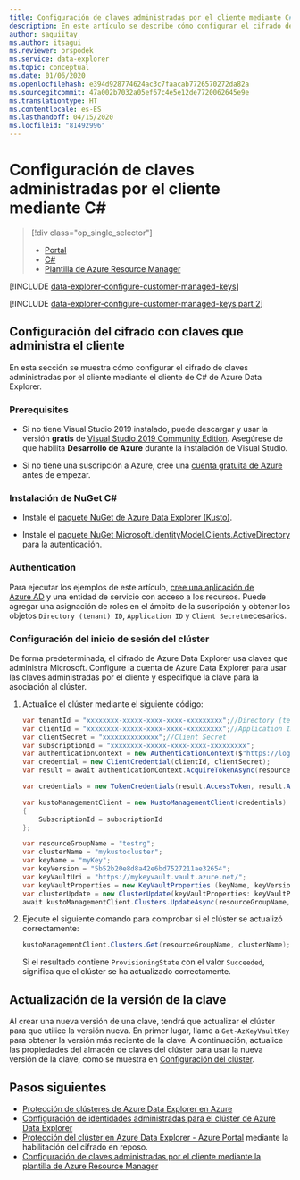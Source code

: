 ```yaml
---
title: Configuración de claves administradas por el cliente mediante C#
description: En este artículo se describe cómo configurar el cifrado de claves administradas por el cliente en sus datos en Azure Data Explorer.
author: saguiitay
ms.author: itsagui
ms.reviewer: orspodek
ms.service: data-explorer
ms.topic: conceptual
ms.date: 01/06/2020
ms.openlocfilehash: e394d928774624ac3c7faacab7726570272da82a
ms.sourcegitcommit: 47a002b7032a05ef67c4e5e12de7720062645e9e
ms.translationtype: HT
ms.contentlocale: es-ES
ms.lasthandoff: 04/15/2020
ms.locfileid: "81492996"
---
```

# <a name="configure-customer-managed-keys-using-c"></a>Configuración de claves administradas por el cliente mediante C#

> [!div class="op_single_selector"]
> * [Portal](customer-managed-keys-portal.md)
> * [C#](customer-managed-keys-csharp.md)
> * [Plantilla de Azure Resource Manager](customer-managed-keys-resource-manager.md)

[!INCLUDE [data-explorer-configure-customer-managed-keys](includes/data-explorer-configure-customer-managed-keys.md)]

[!INCLUDE [data-explorer-configure-customer-managed-keys part 2](includes/data-explorer-configure-customer-managed-keys-b.md)]

## <a name="configure-encryption-with-customer-managed-keys"></a>Configuración del cifrado con claves que administra el cliente

En esta sección se muestra cómo configurar el cifrado de claves administradas por el cliente mediante el cliente de C# de Azure Data Explorer. 

### <a name="prerequisites"></a>Prerequisites

* Si no tiene Visual Studio 2019 instalado, puede descargar y usar la versión **gratis** de [Visual Studio 2019 Community Edition](https://www.visualstudio.com/downloads/). Asegúrese de que habilita **Desarrollo de Azure** durante la instalación de Visual Studio.

* Si no tiene una suscripción a Azure, cree una [cuenta gratuita de Azure](https://azure.microsoft.com/free/) antes de empezar.

### <a name="install-c-nuget"></a>Instalación de NuGet C#

* Instale el [paquete NuGet de Azure Data Explorer (Kusto)](https://www.nuget.org/packages/Microsoft.Azure.Management.Kusto/).

* Instale el [paquete NuGet Microsoft.IdentityModel.Clients.ActiveDirectory](https://www.nuget.org/packages/Microsoft.IdentityModel.Clients.ActiveDirectory/) para la autenticación.

### <a name="authentication"></a>Authentication

Para ejecutar los ejemplos de este artículo, [cree una aplicación de Azure AD](/azure/active-directory/develop/howto-create-service-principal-portal) y una entidad de servicio con acceso a los recursos. Puede agregar una asignación de roles en el ámbito de la suscripción y obtener los objetos `Directory (tenant) ID`, `Application ID` y `Client Secret`necesarios.

### <a name="configure-cluster"></a>Configuración del inicio de sesión del clúster

De forma predeterminada, el cifrado de Azure Data Explorer usa claves que administra Microsoft. Configure la cuenta de Azure Data Explorer para usar las claves administradas por el cliente y especifique la clave para la asociación al clúster.

1. Actualice el clúster mediante el siguiente código:

    ```csharp
    var tenantId = "xxxxxxxx-xxxxx-xxxx-xxxx-xxxxxxxxx";//Directory (tenant) ID
    var clientId = "xxxxxxxx-xxxxx-xxxx-xxxx-xxxxxxxxx";//Application ID
    var clientSecret = "xxxxxxxxxxxxxx";//Client Secret
    var subscriptionId = "xxxxxxxx-xxxxx-xxxx-xxxx-xxxxxxxxx";
    var authenticationContext = new AuthenticationContext($"https://login.windows.net/{tenantId}");
    var credential = new ClientCredential(clientId, clientSecret);
    var result = await authenticationContext.AcquireTokenAsync(resource: "https://management.core.windows.net/", clientCredential: credential);

    var credentials = new TokenCredentials(result.AccessToken, result.AccessTokenType);

    var kustoManagementClient = new KustoManagementClient(credentials)
    {
        SubscriptionId = subscriptionId
    };

    var resourceGroupName = "testrg";
    var clusterName = "mykustocluster";
    var keyName = "myKey";
    var keyVersion = "5b52b20e8d8a42e6bd7527211ae32654";
    var keyVaultUri = "https://mykeyvault.vault.azure.net/";
    var keyVaultProperties = new KeyVaultProperties (keyName, keyVersion, keyVaultUri);
    var clusterUpdate = new ClusterUpdate(keyVaultProperties: keyVaultProperties);
    await kustoManagementClient.Clusters.UpdateAsync(resourceGroupName, clusterName, clusterUpdate);
    ```

1. Ejecute el siguiente comando para comprobar si el clúster se actualizó correctamente:

    ```csharp
    kustoManagementClient.Clusters.Get(resourceGroupName, clusterName);
    ```

    Si el resultado contiene `ProvisioningState` con el valor `Succeeded`, significa que el clúster se ha actualizado correctamente.

## <a name="update-the-key-version"></a>Actualización de la versión de la clave

Al crear una nueva versión de una clave, tendrá que actualizar el clúster para que utilice la versión nueva. En primer lugar, llame a `Get-AzKeyVaultKey` para obtener la versión más reciente de la clave. A continuación, actualice las propiedades del almacén de claves del clúster para usar la nueva versión de la clave, como se muestra en [Configuración del clúster](#configure-cluster).

## <a name="next-steps"></a>Pasos siguientes

* [Protección de clústeres de Azure Data Explorer en Azure](security.md)
* [Configuración de identidades administradas para el clúster de Azure Data Explorer](managed-identities.md)
* [Protección del clúster en Azure Data Explorer - Azure Portal](manage-cluster-security.md) mediante la habilitación del cifrado en reposo.
* [Configuración de claves administradas por el cliente mediante la plantilla de Azure Resource Manager](customer-managed-keys-resource-manager.md)


